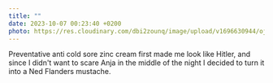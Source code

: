```yaml
---
title: ""
date: 2023-10-07 00:23:40 +0200
photo: https://res.cloudinary.com/dbi2zounq/image/upload/v1696630944/ojm04a426itdn1yg9tvv.heic
---
```

Preventative anti cold sore zinc cream first made me look like Hitler, and since I didn't want to scare Anja in the middle of the night I decided to turn it into a Ned Flanders mustache. 
